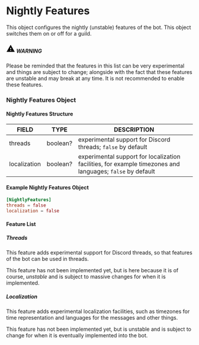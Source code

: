 # Nightly Features

This object configures the nightly (unstable) features of the bot. This object switches them on or off for a guild.

<div class="warning">
    <h5>
        <span class="span">
            <svg xmlns="http://www.w3.org/2000/svg" height="24px" viewBox="0 0 24 24" width="24px" fill="#000000"><path d="M1 21h22L12 2 1 21zm12-3h-2v-2h2v2zm0-4h-2v-4h2v4z"/></svg>
        </span>
        <span class="span2">
            WARNING
        </span>
    </h5>
    <p>Please be reminded that the features in this list can be very experimental and things are subject to change; alongside with the fact that these features are unstable and may break at any time. It is not recommended to enable these features.</p>
</div>

### Nightly Features Object

#### Nightly Features Structure

| FIELD        | TYPE     | DESCRIPTION                                                                                               |
| ------------ | -------- | --------------------------------------------------------------------------------------------------------- |
| threads      | boolean? | experimental support for Discord threads; `false` by default                                              |
| localization | boolean? | experimental support for localization facilities, for example timezones and languages; `false` by default |

#### Example Nightly Features Object

```toml
[NightlyFeatures]
threads = false
localization = false
```

#### Feature List

##### Threads

This feature adds experimental support for Discord threads, so that features of the bot can be used in threads.

This feature has not been implemented yet, but is here because it is of course, *unstable* and is subject to massive
changes for when it is implemented.

##### Localization

This feature adds experimental localization facilities, such as timezones for time representation and languages for
the messages and other things.

This feature has not been implemented yet, but is unstable and is subject to change for when it is eventually
implemented into the bot.
